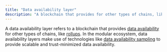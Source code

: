 ```yaml
---
title: "Data availability layer"
description: "A blockchain that provides for other types of chains, like rollups."
---
```


A data availability layer refers to a blockchain that provides [data availability](https://celestia.org/glossary/data-availability/) for other types of chains, like [rollups](https://celestia.org/glossary/rollup/). In the modular ecosystem, data availability layers make use of technologies like [data availability sampling](https://celestia.org/glossary/data-availability-sampling/) to provide scalable and trust-minimized data availability.